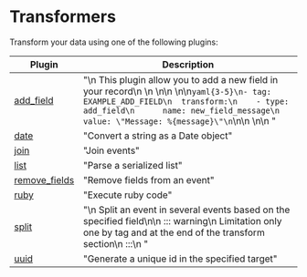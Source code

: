 # Transformers

Transform your data using one of the following plugins:

| Plugin | Description |
|---|---|
| [add_field](./add_field.md) | "\n  This plugin allow you to add a new field in your record\n  \n  \n<CodeGroup>\n  <CodeGroupItem title='CONFIG'>\n\n```yaml{3-5}\n- tag: EXAMPLE_ADD_FIELD\n  transform:\n    - type: add_field\n      name: new_field_message\n      value: \"Message: %{message}\"\n```\n\n  </CodeGroupItem>\n</CodeGroup>\n  " |
| [date](./date.md) | "Convert a string as a Date object" |
| [join](./join.md) | "Join events" |
| [list](./list.md) | "Parse a serialized list" |
| [remove_fields](./remove_fields.md) | "Remove fields from an event" |
| [ruby](./ruby.md) | "Execute ruby code" |
| [split](./split.md) | "\n  Split an event in several events based on the specified field\n\n  ::: warning\n    Limitation only one by tag and at the end of the transform section\n  :::\n  " |
| [uuid](./uuid.md) | "Generate a unique id in the specified target" |

